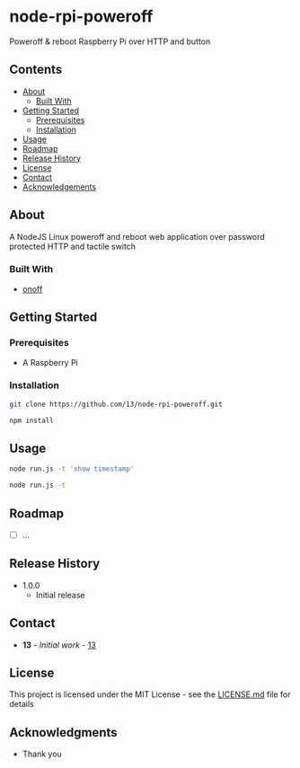 # node-rpi-poweroff

Poweroff & reboot Raspberry Pi over HTTP and button

## Contents

 * [About](#about)
   * [Built With](#built-with)
 * [Getting Started](#getting-started)
   * [Prerequisites](#prerequisites)
   * [Installation](#installation)
 * [Usage](#usage)
 * [Roadmap](#roadmap)
 * [Release History](#release-history)
 * [License](#license)
 * [Contact](#contact)
 * [Acknowledgements](#acknowledgements)

## About

A NodeJS Linux poweroff and reboot web application over password protected HTTP and tactile switch

### Built With

* [onoff](https://github.com/fivdi/onoff)

## Getting Started

### Prerequisites

* A Raspberry Pi

### Installation

```sh
git clone https://github.com/13/node-rpi-poweroff.git

npm install
```

## Usage

```sh
node run.js -t 'show timestamp'
```


```sh
node run.js -t
```
 
## Roadmap

- [ ] ...

## Release History

* 1.0.0
    * Initial release

## Contact

* **13** - *Initial work* - [13](https://github.com/13)

## License

This project is licensed under the MIT License - see the [LICENSE.md](LICENSE.md) file for details

## Acknowledgments

* Thank you
